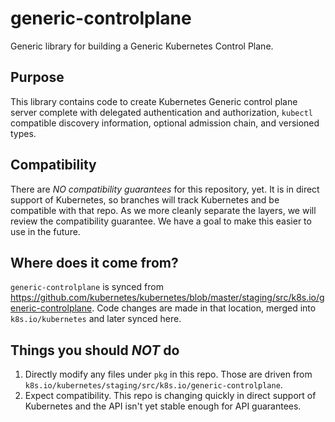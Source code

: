# generic-controlplane

Generic library for building a Generic Kubernetes Control Plane.


## Purpose

This library contains code to create Kubernetes Generic control plane server complete with delegated authentication and authorization,
`kubectl` compatible discovery information, optional admission chain, and versioned types.

## Compatibility

There are *NO compatibility guarantees* for this repository, yet.  It is in direct support of Kubernetes, so branches
will track Kubernetes and be compatible with that repo.  As we more cleanly separate the layers, we will review the
compatibility guarantee. We have a goal to make this easier to use in the future.


## Where does it come from?

`generic-controlplane` is synced from https://github.com/kubernetes/kubernetes/blob/master/staging/src/k8s.io/generic-controlplane.
Code changes are made in that location, merged into `k8s.io/kubernetes` and later synced here.


## Things you should *NOT* do

 1. Directly modify any files under `pkg` in this repo.  Those are driven from `k8s.io/kubernetes/staging/src/k8s.io/generic-controlplane`.
 2. Expect compatibility.  This repo is changing quickly in direct support of
    Kubernetes and the API isn't yet stable enough for API guarantees.

